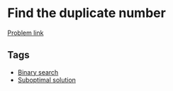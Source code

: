 # Find the duplicate number

[Problem link](https://leetcode.com/problems/find-the-duplicate-number)

## Tags

* [Binary search](/README.md#Binary_search)
* [Suboptimal solution](/README.md#Suboptimal_solution)
